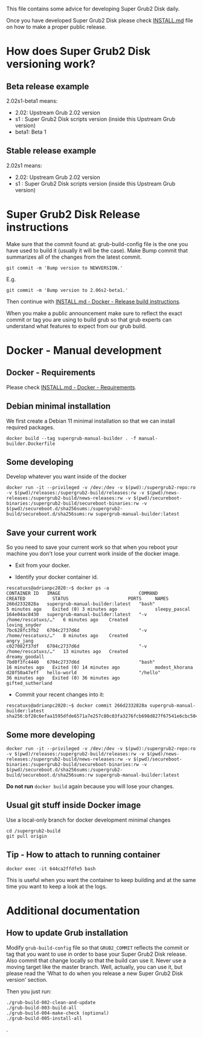 This file contains some advice for developing Super Grub2 Disk daily.

Once you have developed Super Grub2 Disk please check [INSTALL.md](INSTALL.md) file on how to make a proper public release.

# How does Super Grub2 Disk versioning work?

## Beta release example

2.02s1-beta1 means:

- 2.02: Upstream Grub 2.02 version
- s1 : Super Grub2 Disk scripts version (inside this Upstream Grub version)
- beta1: Beta 1

## Stable release example

2.02s1 means:

- 2.02: Upstream Grub 2.02 version
- s1 : Super Grub2 Disk scripts version (inside this Upstream Grub version)

# Super Grub2 Disk Release instructions

Make sure that the commit found at: grub-build-config file is the one you have used to build it (usually it will be the case).
Make Bump commit that summarizes all of the changes from the latest commit.
```
git commit -m 'Bump version to NEWVERSION.'
```

E.g.
```
git commit -m 'Bump version to 2.06s2-beta1.'
```

Then continue with [INSTALL.md - Docker - Release build instructions](INSTALL.md#docker---release-build).

When you make a public announcement make sure to reflect the exact commit or tag you are using to build grub so that grub experts can understand what features to expect from our grub build.

# Docker - Manual development

## Docker - Requirements

Please check [INSTALL.md - Docker - Requirements](INSTALL.md#docker---requirements).

## Debian minimal installation

We first create a Debian 11 minimal installation so that we can install required packages.
```
docker build --tag supergrub-manual-builder . -f manual-builder.Dockerfile
```
## Some developing

Develop whatever you want inside of the docker

```
docker run -it --privileged -v /dev:/dev -v $(pwd):/supergrub2-repo:ro -v $(pwd)/releases:/supergrub2-build/releases:rw -v $(pwd)/news-releases:/supergrub2-build/news-releases:rw -v $(pwd)/secureboot-binaries:/supergrub2-build/secureboot-binaries:rw -v $(pwd)/secureboot.d/sha256sums:/supergrub2-build/secureboot.d/sha256sums:rw supergrub-manual-builder:latest
```

## Save your current work
So you need to save your current work so that when you reboot your machine you don't lose your current work inside of the docker image.

- Exit from your docker.

- Identify your docker container id.

```
rescatuxs@adrianpc2020:~$ docker ps -a
CONTAINER ID   IMAGE                             COMMAND                  CREATED          STATUS                      PORTS     NAMES
266d2332828a   supergrub-manual-builder:latest   "bash"                   5 minutes ago    Exited (0) 3 minutes ago              sleepy_pascal
164e04ac8430   supergrub-manual-builder:latest   "-v /home/rescatuxs/…"   6 minutes ago    Created                               loving_snyder
7bc628fc3fb2   6704c2737d6d                      "-v /home/rescatuxs/…"   8 minutes ago    Created                               angry_jang
c027082f37df   6704c2737d6d                      "-v /home/rescatuxs/…"   13 minutes ago   Created                               dreamy_goodall
7bd0f3fc4440   6704c2737d6d                      "bash"                   16 minutes ago   Exited (0) 14 minutes ago             modest_khorana
d28f50a47eff   hello-world                       "/hello"                 36 minutes ago   Exited (0) 36 minutes ago             gifted_sutherland
```

- Commit your recent changes into it:

```
rescatuxs@adrianpc2020:~$ docker commit 266d2332828a supergrub-manual-builder:latest
sha256:bf28c6efaa1595dfde6571a7e257c80c03fa3276fcb698d827f67541e6cbc504
```
## Some more developing

```
docker run -it --privileged -v /dev:/dev -v $(pwd):/supergrub2-repo:ro -v $(pwd)/releases:/supergrub2-build/releases:rw -v $(pwd)/news-releases:/supergrub2-build/news-releases:rw -v $(pwd)/secureboot-binaries:/supergrub2-build/secureboot-binaries:rw -v $(pwd)/secureboot.d/sha256sums:/supergrub2-build/secureboot.d/sha256sums:rw supergrub-manual-builder:latest
```

**Do not run** `docker build` again because you will lose your changes.

## Usual git stuff inside Docker image

Use a local-only branch for docker development minimal changes

```
cd /supergrub2-build
git pull origin
```

## Tip - How to attach to running container

```
docker exec -it 644ca2ffdfe5 bash
```

This is useful when you want the container to keep building and at the same time you want to keep a look at the logs.

# Additional documentation

## How to update Grub installation

Modify `grub-build-config` file so that `GRUB2_COMMIT` reflects the commit or tag that you want to use in order to base your Super Grub2 Disk release.
Also commit that change locally so that the build can use it.
Never use a moving target like the master branch. Well, actually, you can use it, but please read the 'What to do when you release a new Super Grub2 Disk version' section.

Then you just run:
```
./grub-build-002-clean-and-update
./grub-build-003-build-all
./grub-build-004-make-check (optional)
./grub-build-005-install-all
```
.
